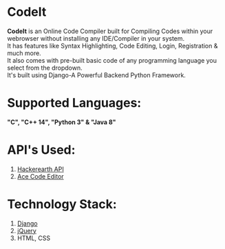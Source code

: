 # CodeIt
**CodeIt** is an Online Code Compiler built for Compiling Codes within your webrowser without installing any IDE/Compiler in your system.<br>
It has features like Syntax Highlighting, Code Editing, Login, Registration & much more.<br>
It also comes with pre-built basic code of any programming language you select from the dropdown.<br>
It's built using Django-A Powerful Backend Python Framework.<br>
# Supported Languages:
__"C",
  "C++ 14",
  "Python 3" &
  "Java 8"__
# API's Used:
1. [Hackerearth API](https://www.hackerearth.com/docs/wiki/developers/v3/)
2. [Ace Code Editor](https://ace.c9.io/)
# Technology Stack:
1. [Django](https://docs.djangoproject.com/en/3.1/)
2. [jQuery](https://code.jquery.com/jquery-3.5.1.min.js)
3. HTML, CSS

